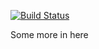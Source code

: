 [![Build Status](http://54.185.132.230:8080/buildStatus/icon?job=grunt-build-build)](http://54.185.132.230:8080/job/grunt-build-build/)


Some more in here

